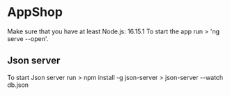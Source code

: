 # AppShop
Make sure that you have at least Node.js: 16.15.1
To start the app run > 'ng serve --open'.


##  Json server
To start Json server run >  npm install -g json-server > json-server --watch db.json

